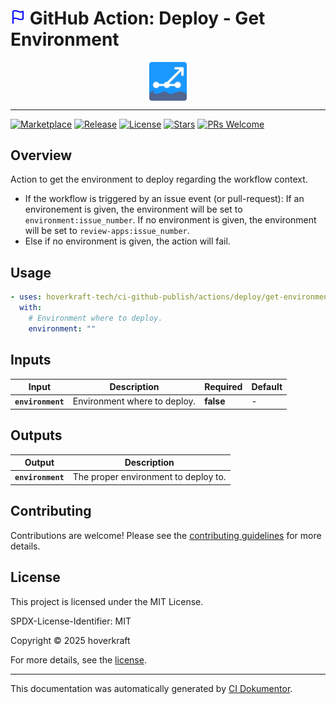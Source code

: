<!-- header:start -->

# ![Icon](data:image/svg+xml;base64,PHN2ZyB4bWxucz0iaHR0cDovL3d3dy53My5vcmcvMjAwMC9zdmciIHdpZHRoPSIyNCIgaGVpZ2h0PSIyNCIgdmlld0JveD0iMCAwIDI0IDI0IiBmaWxsPSJub25lIiBzdHJva2U9ImN1cnJlbnRDb2xvciIgc3Ryb2tlLXdpZHRoPSIyIiBzdHJva2UtbGluZWNhcD0icm91bmQiIHN0cm9rZS1saW5lam9pbj0icm91bmQiIGNsYXNzPSJmZWF0aGVyIGZlYXRoZXItZmxhZyIgY29sb3I9ImJsdWUiPjxwYXRoIGQ9Ik00IDE1czEtMSA0LTEgNSAyIDggMiA0LTEgNC0xVjNzLTEgMS00IDEtNS0yLTgtMi00IDEtNCAxeiI+PC9wYXRoPjxsaW5lIHgxPSI0IiB5MT0iMjIiIHgyPSI0IiB5Mj0iMTUiPjwvbGluZT48L3N2Zz4=) GitHub Action: Deploy - Get Environment

<div align="center">
  <img src="../../../.github/logo.svg" width="60px" align="center" alt="Deploy - Get Environment" />
</div>

---

<!-- header:end -->
<!-- badges:start -->

[![Marketplace](https://img.shields.io/badge/Marketplace-deploy------get--environment-blue?logo=github-actions)](https://github.com/marketplace/actions/deploy---get-environment)
[![Release](https://img.shields.io/github/v/release/hoverkraft-tech/ci-github-publish)](https://github.com/hoverkraft-tech/ci-github-publish/releases)
[![License](https://img.shields.io/github/license/hoverkraft-tech/ci-github-publish)](http://choosealicense.com/licenses/mit/)
[![Stars](https://img.shields.io/github/stars/hoverkraft-tech/ci-github-publish?style=social)](https://img.shields.io/github/stars/hoverkraft-tech/ci-github-publish?style=social)
[![PRs Welcome](https://img.shields.io/badge/PRs-welcome-brightgreen.svg)](https://github.com/hoverkraft-tech/ci-github-publish/blob/main/CONTRIBUTING.md)

<!-- badges:end -->

<!--
// jscpd:ignore-start
-->

<!-- overview:start -->

## Overview

Action to get the environment to deploy regarding the workflow context.

- If the workflow is triggered by an issue event (or pull-request):
  If an environement is given, the environment will be set to `environment:issue_number`.
  If no environment is given, the environment will be set to `review-apps:issue_number`.
- Else if no environment is given, the action will fail.

<!-- overview:end -->

<!-- usage:start -->

## Usage

```yaml
- uses: hoverkraft-tech/ci-github-publish/actions/deploy/get-environment@42d50a3461a177557ca3f83b1d927d7c0783c894 # 0.11.2
  with:
    # Environment where to deploy.
    environment: ""
```

<!-- usage:end -->

<!-- inputs:start -->

## Inputs

| **Input**         | **Description**              | **Required** | **Default** |
| ----------------- | ---------------------------- | ------------ | ----------- |
| **`environment`** | Environment where to deploy. | **false**    | -           |

<!-- inputs:end -->

<!-- outputs:start -->

## Outputs

| **Output**        | **Description**                      |
| ----------------- | ------------------------------------ |
| **`environment`** | The proper environment to deploy to. |

<!-- outputs:end -->

<!-- secrets:start -->
<!-- secrets:end -->

<!-- examples:start -->
<!-- examples:end -->

<!-- contributing:start -->

## Contributing

Contributions are welcome! Please see the [contributing guidelines](https://github.com/hoverkraft-tech/ci-github-publish/blob/main/CONTRIBUTING.md) for more details.

<!-- contributing:end -->

<!-- security:start -->
<!-- security:end -->

<!-- license:start -->

## License

This project is licensed under the MIT License.

SPDX-License-Identifier: MIT

Copyright © 2025 hoverkraft

For more details, see the [license](http://choosealicense.com/licenses/mit/).

<!-- license:end -->

<!-- generated:start -->

---

This documentation was automatically generated by [CI Dokumentor](https://github.com/hoverkraft-tech/ci-dokumentor).

<!-- generated:end -->

<!--
// jscpd:ignore-end
-->
